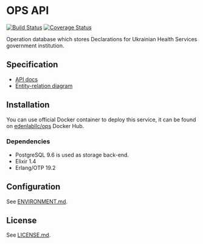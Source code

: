 # OPS API

[![Build Status](https://travis-ci.org/edenlabllc/ops.api.svg?branch=master)](https://travis-ci.org/edenlabllc/ops.api) [![Coverage Status](https://coveralls.io/repos/github/edenlabllc/ops.api/badge.svg?branch=master)](https://coveralls.io/github/edenlabllc/ops.api?branch=master)

Operation database which stores Declarations for Ukrainian Health Services government institution.

## Specification

- [API docs](http://docs.ehealthapi1.apiary.io/#reference/internal.-ops-db)
- [Entity-relation diagram](https://edenlab.atlassian.net/wiki/display/EH/PRM)

## Installation

You can use official Docker container to deploy this service, it can be found on [edenlabllc/ops](https://hub.docker.com/r/edenlabllc/ops/) Docker Hub.

### Dependencies

- PostgreSQL 9.6 is used as storage back-end.
- Elixir 1.4
- Erlang/OTP 19.2

## Configuration

See [ENVIRONMENT.md](docs/ENVIRONMENT.md).

## License

See [LICENSE.md](LICENSE.md).
